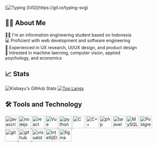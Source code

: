 

[![Typing SVG](https://readme-typing-svg.herokuapp.com?font=Fira+Code&weight=700&size=40&duration=3500&pause=1000&color=1E88E5&vCenter=true&width=900&height=100&lines=Hello+Peeps%2C+I'm+Bayu.;Welcome+to+my+github!;%E7%9A%86%E3%81%95%E3%82%93+%E3%81%93%E3%82%93%E3%81%AB%E3%81%A1%E3%81%AF%E3%80%81%E3%83%90%E3%83%A6+%E3%81%A7%E3%81%99%E3%80%82;%E3%82%88%E3%81%86%E3%81%93%E3%81%9D%E3%80%81%E7%A7%81%E3%81%AE%E3%82%AE%E3%83%88%E3%83%8F%E3%83%96%EF%BC%81;Halo+semuanya%2C+Saya+Bayu.;Selamat+datang+di+github+saya!)](https://git.io/typing-svg)

## 🙋‍♂️ About Me
👨‍🎓 I'm an information engineering student based on Indonesia<br>
💻 Proficient with web development and software engineering<br>
💼 Experienced in UX research, UI/UX design, and product design<br>
🧐 Intrested in machine laerning, computer vision, applied<br>
psychology, and economics

## 📈 Stats
![Kisbayu's GitHub Stats](https://github-readme-stats.vercel.app/api?username=kisbayu&show_icons=true&theme=transparent)
[![Top Langs](https://github-readme-stats.vercel.app/api/top-langs/?username=kisbayu&hide=QML,html,cython&layout=compact&theme=transparent)](https://github.com/anuraghazra/github-readme-stats)

## 🛠️ Tools and Technology
<p align="left"> 
  <a href="https://javascript.com/" target="_blank"> <img src="https://cdn.simpleicons.org/JavaScript" alt="javascript" width="40" height="40"/> </a> 
  <a href="https://nodejs.org/" target="_blank"> <img src="https://cdn.simpleicons.org/Node.js" alt="nodejs" width="40" height="40"/> </a> 
  <a href="https://reactjs.org/" target="_blank"> <img src="https://cdn.simpleicons.org/React" alt="react" width="40" height="40"/> </a>
  <a href="https://vuejs.org/" target="_blank"> <img src="https://cdn.simpleicons.org/Vue" alt="Vue" width="40" height="40"/> </a>
  <a href="https://www.python.org" target="_blank"> <img src="https://www.vectorlogo.zone/logos/python/python-icon.svg" alt="python" width="40" height="40"/> </a>
  <img src="https://cdn.simpleicons.org/C" alt="C" width="40" height="40"/>
  <img src="https://cdn.simpleicons.org/C++" alt="C++" width="40" height="40"/>
  <img src="https://cdn.simpleicons.org/php" alt="php" width="40" height="40"/>
  <img src="https://cdn.simpleicons.org/laravel" alt="laravel" width="40" height="40"/>
  <img src="https://cdn.simpleicons.org/MySQL" alt="MySQL" width="40" height="40"/>
  <img src="https://cdn.simpleicons.org/PostgreSQL" alt="PostgreSQL" width="40" height="40"/>
  <a href="https://git-scm.com/" target="_blank"> <img src="https://www.vectorlogo.zone/logos/git-scm/git-scm-icon.svg" alt="git" width="40" height="40"/> </a> 
  <a href="https://github.com/" target="_blank"> <img src="https://cdn.simpleicons.org/Github" alt="github" width="40" height="40"/> </a> 
  <img src="https://cdn.simpleicons.org/VisualStudio" alt="visualstudio" width="40" height="40"/>
  <img src="https://cdn.simpleicons.org/IntellijIDEA" alt="IntellijIDEA" width="40" height="40"/>
  <a href="https://www.figma.com/" target="_blank"> <img src="https://www.vectorlogo.zone/logos/figma/figma-icon.svg" alt="figma" width="40" height="40"/> </a> 
   
   
</p>
